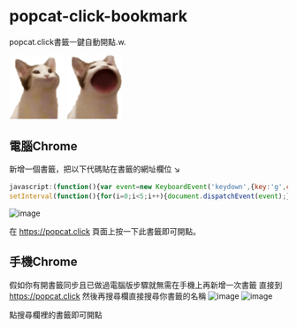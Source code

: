 # popcat-click-bookmark
popcat.click書籤一鍵自動開點.w.
<p align="left">
  <img src="popcat1.png" width="100" title="p">
  <img src="popcat2.png" width="100" title="op">
</p>

## 電腦Chrome
新增一個書籤，把以下代碼貼在書籤的網址欄位 ↘
```javascript
javascript:(function(){var event=new KeyboardEvent('keydown',{key:'g',ctrlKey:true});
setInterval(function(){for(i=0;i<5;i++){document.dispatchEvent(event);}},200)})()
```
![image](https://user-images.githubusercontent.com/42803553/129440224-6508cd8f-a826-43a5-b701-f251dbfe8d45.png)

在 https://popcat.click 頁面上按一下此書籤即可開點。

## 手機Chrome
假如你有開書籤同步且已做過電腦版步驟就無需在手機上再新增一次書籤
直接到 https://popcat.click
然後再搜尋欄直接搜尋你書籤的名稱
![image](https://user-images.githubusercontent.com/42803553/129440435-39eb288f-e36b-417e-9192-11633aa0b863.png)
![image](https://user-images.githubusercontent.com/42803553/129440527-ae14e3f6-df6e-4254-907c-01265fe8f6db.png)

點搜尋欄裡的書籤即可開點
